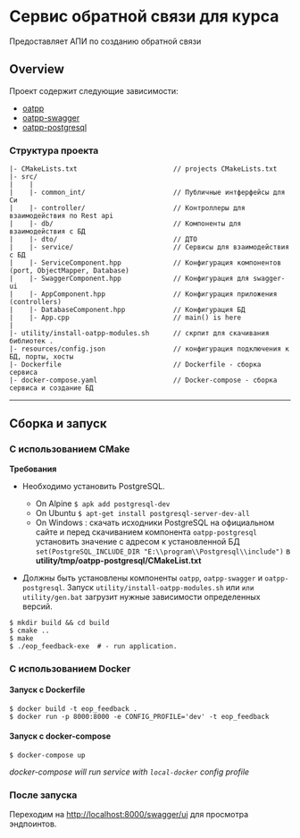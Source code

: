 # Сервис обратной связи для курса

Предоставляет АПИ по созданию обратной связи
 
## Overview

Проект содержит следующие зависимости:

- [oatpp](https://github.com/oatpp/oatpp) 
- [oatpp-swagger](https://github.com/oatpp/oatpp-swagger)
- [oatpp-postgresql](https://github.com/oatpp/oatpp-postgresql)

### Структура проекта

```
|- CMakeLists.txt                        // projects CMakeLists.txt
|- src/
|    |
|    |- common_int/                      // Публичные интферфейсы для Си
|    |- controller/                      // Контроллеры для взаимодействия по Rest api
|    |- db/                              // Компоненты для взаимодействия с БД
|    |- dto/                             // ДТО
|    |- service/                         // Сервисы для взаимодействия с БД
|    |- ServiceComponent.hpp             // Конфигурация компонентов (port, ObjectMapper, Database)
|    |- SwaggerComponent.hpp             // Конфигурация для swagger-ui
|    |- AppComponent.hpp                 // Конфигурация приложения (controllers)
|    |- DatabaseComponent.hpp            // Конфигурация БД
|    |- App.cpp                          // main() is here
|    
|- utility/install-oatpp-modules.sh      // скрпит для скачивания библиотек .
|- resources/config.json                 // конфигурация подключения к БД, порты, хосты
|- Dockerfile                            // Dockerfile - сборка сервиса
|- docker-compose.yaml                   // Docker-compose - сборка сервиса и создание БД
```

---

## Сборка и запуск

### С использованием CMake

**Требования** 

- Необходимо установить PostgreSQL.
   - On Alpine `$ apk add postgresql-dev`
   - On Ubuntu `$ apt-get install postgresql-server-dev-all`
   - On Windows : скачать исходники PostgreSQL на официальном сайте и перед скачиванием компонента `oatpp-postgresql` установить значение с адресом к установленной БД `set(PostgreSQL_INCLUDE_DIR "E:\\program\\Postgresql\\include")`  в **utility/tmp/oatpp-postgresql/CMakeList.txt**

-   Должны быть установлены компоненты  `oatpp`, `oatpp-swagger` и `oatpp-postgresql`. Запуск `utility/install-oatpp-modules.sh` или `или utility/gen.bat` загрузит нужные зависимости определенных версий.

```
$ mkdir build && cd build
$ cmake ..
$ make 
$ ./eop_feedback-exe  # - run application.
```


### С использованием Docker

#### Запуск с Dockerfile

```
$ docker build -t eop_feedback .
$ docker run -p 8000:8000 -e CONFIG_PROFILE='dev' -t eop_feedback
```

#### Запуск с docker-compose

```
$ docker-compose up
```

*docker-compose will run service with `local-docker` config profile*

### После запуска

Переходим на [http://localhost:8000/swagger/ui](http://localhost:8000/swagger/ui) для просмотра эндпоинтов.

